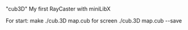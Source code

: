 "cub3D"
My first RayCaster with miniLibX

For start:
make
./cub.3D map.cub
for screen ./cub.3D map.cub --save
